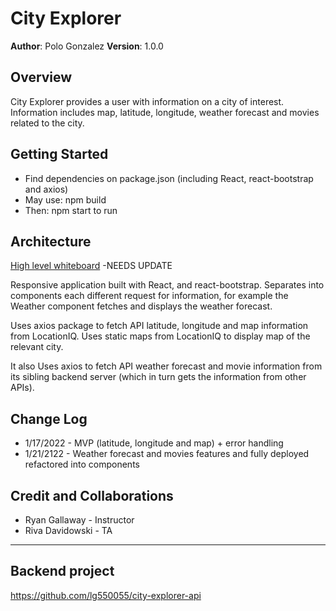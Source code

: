 # City Explorer

**Author**: Polo Gonzalez
**Version**: 1.0.0 

## Overview
City Explorer provides a user with information on a city of interest.  Information includes map, latitude, longitude, weather forecast and movies related to the city.

## Getting Started
- Find dependencies on package.json (including React, react-bootstrap and axios)
- May use: npm build
- Then: npm start  to run

## Architecture
[High level whiteboard](./whiteboard.png) -NEEDS UPDATE

Responsive application built with React, and react-bootstrap.  Separates into components each different request for information, for example the Weather component fetches and displays the weather forecast.

Uses axios package to fetch API latitude, longitude and map information from LocationIQ.  Uses static maps from LocationIQ to display map of the relevant city.

It also Uses axios to fetch API weather forecast and movie information from its sibling backend server (which in turn gets the information from other APIs).

## Change Log
- 1/17/2022 - MVP (latitude, longitude and map) + error handling
- 1/21/2122 - Weather forecast and movies features and fully deployed refactored into components

## Credit and Collaborations
- Ryan Gallaway - Instructor
- Riva Davidowski - TA

---

## Backend project

https://github.com/lg550055/city-explorer-api